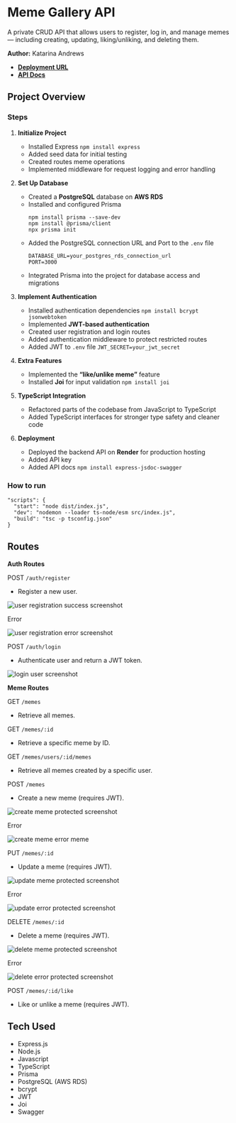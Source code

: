 # Meme Gallery API

A private CRUD API that allows users to register, log in, and manage memes — including creating, updating, liking/unliking, and deleting them.

**Author:** Katarina Andrews

- **[Deployment URL](https://meme-gallery-api-4pmz.onrender.com/)**
- **[API Docs](https://meme-gallery-api-4pmz.onrender.com/docs)**

## Project Overview

### Steps

1. **Initialize Project**

   - Installed Express `npm install express`
   - Added seed data for initial testing
   - Created routes meme operations
   - Implemented middleware for request logging and error handling

2. **Set Up Database**

   - Created a **PostgreSQL** database on **AWS RDS**
   - Installed and configured Prisma
     ```
     npm install prisma --save-dev
     npm install @prisma/client
     npx prisma init
     ```
   - Added the PostgreSQL connection URL and Port to the `.env` file 
     ```
     DATABASE_URL=your_postgres_rds_connection_url
     PORT=3000
     ```
   - Integrated Prisma into the project for database access and migrations

3. **Implement Authentication**

   - Installed authentication dependencies `npm install bcrypt jsonwebtoken`
   - Implemented **JWT-based authentication**
   - Created user registration and login routes
   - Added authentication middleware to protect restricted routes
   - Added JWT to `.env` file `JWT_SECRET=your_jwt_secret`

4. **Extra Features**

   - Implemented the **“like/unlike meme”** feature
   - Installed **Joi** for input validation `npm install joi`

5. **TypeScript Integration**

   - Refactored parts of the codebase from JavaScript to TypeScript
   - Added TypeScript interfaces for stronger type safety and cleaner code

6. **Deployment**
   - Deployed the backend API on **Render** for production hosting
   - Added API key
   - Added API docs `npm install express-jsdoc-swagger`



### How to run

```
"scripts": {
  "start": "node dist/index.js",
  "dev": "nodemon --loader ts-node/esm src/index.js",
  "build": "tsc -p tsconfig.json"
}
```

## Routes

**Auth Routes**

POST `/auth/register`

- Register a new user.

![user registration success screenshot](screenshots/validation-success-user.png)

Error

![user registration error screenshot](screenshots/validation-error-short-password.png)

POST `/auth/login`

- Authenticate user and return a JWT token.

![login user screenshot](screenshots/login-user2.png)

**Meme Routes**

GET `/memes`

- Retrieve all memes.

GET `/memes/:id`

- Retrieve a specific meme by ID.

GET `/memes/users/:id/memes`

- Retrieve all memes created by a specific user.

POST `/memes`

- Create a new meme (requires JWT).

![create meme protected screenshot](screenshots/create-meme-protected.png)

Error

![create meme error meme](screenshots/create-meme-error.png)

PUT `/memes/:id`

- Update a meme (requires JWT).

![update meme protected screenshot](screenshots/update-meme-protected.png)

Error

![update error protected screenshot](screenshots/update-error-protected.png)

DELETE `/memes/:id`

- Delete a meme (requires JWT).

![delete meme protected screenshot](screenshots/delete-meme-protected.png)

Error

![delete error protected screenshot](screenshots/delete-error-protected.png)

POST `/memes/:id/like`

- Like or unlike a meme (requires JWT).

## Tech Used

- Express.js
- Node.js
- Javascript
- TypeScript
- Prisma
- PostgreSQL (AWS RDS)
- bcrypt
- JWT
- Joi
- Swagger
